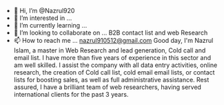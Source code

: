- 👋 Hi, I’m @Nazrul920
- 👀 I’m interested in ...
- 🌱 I’m currently learning ...
- 💞️ I’m looking to collaborate on ... B2B contact list and web Research
- 📫 How to reach me ... nazrul910512@gmail.com
Good day, I'm Nazrul Islam, a master in Web Research and lead generation, Cold call and email list.
I have more than five years of experience in this sector and am well skilled.
I assist the company with all data entry activities, online research, the creation of Cold call list, cold email email lists, or contact lists for boosting sales, as well as full administrative assistance.
Rest assured, I have a brilliant team of web researchers, having served international clients for the past 3 years.
<!---
Nazrul920/Nazrul920 is a ✨ special ✨ repository because its `README.md` (this file) appears on your GitHub profile.
You can click the Preview link to take a look at your changes.
--->
